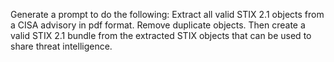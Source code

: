 Generate a prompt to do the following: Extract all valid STIX 2.1 objects from a CISA advisory in pdf format. Remove duplicate objects. Then create a valid STIX 2.1 bundle from the extracted STIX objects that can be used to share threat intelligence.
